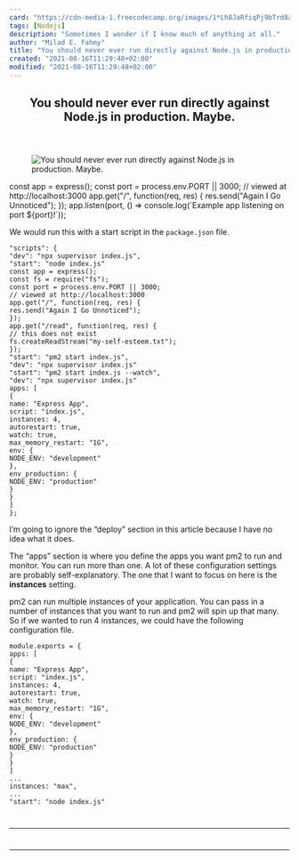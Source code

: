 ```yaml
---
card: "https://cdn-media-1.freecodecamp.org/images/1*Lh8JaRfiqPj9bTrd8a3xgQ.png"
tags: [Nodejs]
description: "Sometimes I wonder if I know much of anything at all."
author: "Milad E. Fahmy"
title: "You should never ever run directly against Node.js in production. Maybe."
created: "2021-08-16T11:29:48+02:00"
modified: "2021-08-16T11:29:48+02:00"
---
```

<div class="site-wrapper">
<main id="site-main" class="site-main outer">
<div class="inner">
<article class="post-full post tag-nodejs tag-programming tag-javascript tag-tech tag-technology ">
<header class="post-full-header">
<h1 class="post-full-title">You should never ever run directly against Node.js in production. Maybe.</h1>
</header>
<figure class="post-full-image">
<picture>
<source media="(max-width: 700px)" sizes="1px" srcset="data:image/gif;base64,R0lGODlhAQABAIAAAAAAAP///yH5BAEAAAAALAAAAAABAAEAAAIBRAA7 1w">
<source media="(min-width: 701px)" sizes="(max-width: 800px) 400px,
(max-width: 1170px) 700px,
1400px" srcset="https://cdn-media-1.freecodecamp.org/images/1*Lh8JaRfiqPj9bTrd8a3xgQ.png 300w,
https://cdn-media-1.freecodecamp.org/images/1*Lh8JaRfiqPj9bTrd8a3xgQ.png 600w,
https://cdn-media-1.freecodecamp.org/images/1*Lh8JaRfiqPj9bTrd8a3xgQ.png 1000w,
https://cdn-media-1.freecodecamp.org/images/1*Lh8JaRfiqPj9bTrd8a3xgQ.png 2000w">
<img onerror="this.style.display='none'" src="https://cdn-media-1.freecodecamp.org/images/1*Lh8JaRfiqPj9bTrd8a3xgQ.png" alt="You should never ever run directly against Node.js in production. Maybe.">
</picture>
</figure>
<section class="post-full-content">
<div class="post-content">
const app = express();
const port = process.env.PORT || 3000;
// viewed at http://localhost:3000
app.get("/", function(req, res) {
res.send("Again I Go Unnoticed");
});
app.listen(port, () =&gt; console.log(`Example app listening on port ${port}!`));</code></pre><p>We would run this with a start script in the <code>package.json</code> file.</p><pre><code>"scripts": {
"dev": "npx supervisor index.js",
"start": "node index.js"
const app = express();
const fs = require("fs");
const port = process.env.PORT || 3000;
// viewed at http://localhost:3000
app.get("/", function(req, res) {
res.send("Again I Go Unnoticed");
});
app.get("/read", function(req, res) {
// this does not exist
fs.createReadStream("my-self-esteem.txt");
});
"start": "pm2 start index.js",
"dev": "npx supervisor index.js"
"start": "pm2 start index.js --watch",
"dev": "npx supervisor index.js"
apps: [
{
name: "Express App",
script: "index.js",
instances: 4,
autorestart: true,
watch: true,
max_memory_restart: "1G",
env: {
NODE_ENV: "development"
},
env_production: {
NODE_ENV: "production"
}
}
]
};</code></pre><p>I’m going to ignore the “deploy” section in this article because I have no idea what it does.</p><p>The “apps” section is where you define the apps you want pm2 to run and monitor. You can run more than one. A lot of these configuration settings are probably self-explanatory. The one that I want to focus on here is the <strong>instances</strong> setting.</p><p>pm2 can run multiple instances of your application. You can pass in a number of instances that you want to run and pm2 will spin up that many. So if we wanted to run 4 instances, we could have the following configuration file.</p><pre><code class="language-js">module.exports = {
apps: [
{
name: "Express App",
script: "index.js",
instances: 4,
autorestart: true,
watch: true,
max_memory_restart: "1G",
env: {
NODE_ENV: "development"
},
env_production: {
NODE_ENV: "production"
}
}
]
...
instances: "max",
...
"start": "node index.js"
</div>
<hr>
<hr>
</section>
</article>
</div>
</main>
</div>
<!-- Google Tag Manager (noscript) -->
<!-- End Google Tag Manager (noscript) -->
